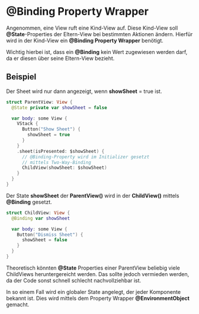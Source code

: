 # @Binding Property Wrapper

Angenommen, eine View ruft eine Kind-View auf.
Diese Kind-View soll **@State**-Properties der Eltern-View bei bestimmten Aktionen ändern. Hierfür wird in der Kind-View ein **@Binding Property Wrapper** benötigt.

Wichtig hierbei ist, dass ein **@Binding** kein Wert zugewiesen werden darf, da er diesen über seine Eltern-View bezieht.

## Beispiel
Der Sheet wird nur dann angezeigt, wenn **showSheet** = true ist.

```swift
struct ParentView: View {
  @State private var showSheet = false

  var body: some View {
    VStack {
      Button("Show Sheet") {
        showSheet = true
      }
    }
    .sheet(isPresented: $showSheet) {
      // @Binding-Property wird im Initializer gesetzt
      // mittels Two-Way-Binding
      ChildView(showSheet: $showSheet)
    }
  }
}
```

Der State **showSheet** der **ParentView()** wird in der **ChildView()** mittels **@Binding** gesetzt.

```swift
struct ChildView: View {
  @Binding var showSheet

  var body: some View {
    Button("Dismiss Sheet") {
      showSheet = false
    }
  }
}
```

Theoretisch könnten **@State** Properties einer ParentView beliebig viele ChildViews heruntergereicht werden.
Das sollte jedoch vermieden werden, da der Code sonst schnell schlecht nachvollziehbar ist.

In so einem Fall wird ein globaler State angelegt, der jeder Komponente bekannt ist.
Dies wird mittels dem Property Wrapper **@EnvironmentObject** gemacht.